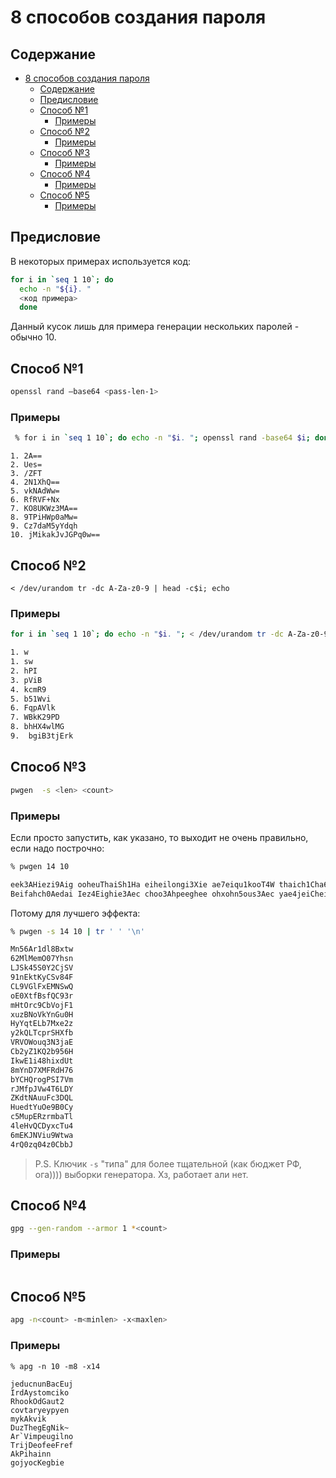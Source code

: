 # 8 способов создания пароля

## Содержание

- [8 способов создания пароля](#8-способов-создания-пароля)
  - [Содержание](#содержание)
  - [Предисловие](#предисловие)
  - [Способ №1](#способ-1)
    - [Примеры](#примеры)
  - [Способ №2](#способ-2)
    - [Примеры](#примеры-1)
  - [Способ №3](#способ-3)
    - [Примеры](#примеры-2)
  - [Способ №4](#способ-4)
    - [Примеры](#примеры-3)
  - [Способ №5](#способ-5)
    - [Примеры](#примеры-4)

## Предисловие

В некоторых примерах используется код:

```zsh
for i in `seq 1 10`; do
  echo -n "${i}. "
  <код примера>
  done
```

Данный кусок лишь для примера генерации нескольких паролей - обычно 10.

## Способ №1

```zsh
openssl rand –base64 <pass-len-1>
```

### Примеры

```zsh
 % for i in `seq 1 10`; do echo -n "$i. "; openssl rand -base64 $i; done
```

```
1. 2A==
2. Ues=
3. /ZFT
4. 2N1XhQ==
5. vkNAdWw=
6. RfRVF+Nx
7. KO8UKWz3MA==
8. 9TPiHWp0aMw=
9. Cz7daM5yYdqh
10. jMikakJvJGPq0w==
```

## Способ №2

```
< /dev/urandom tr -dc A-Za-z0-9 | head -c$i; echo
```

### Примеры

```zsh
for i in `seq 1 10`; do echo -n "$i. "; < /dev/urandom tr -dc A-Za-z0-9 | head -c$i; echo; done
```

```zsh
1. w
1. sw
2. hPI
3. pViB
4. kcmR9
5. b51Wvi
6. FqpAVlk
7. WBkK29PD
8. bhHX4wlMG
9.  bgiB3tjErk
```

## Способ №3

```zsh
pwgen  -s <len> <count>
```

### Примеры

Если просто запустить, как указано, то выходит не очень правильно, если надо построчно:

```zsh
% pwgen 14 10
```

```zsh
eek3AHiezi9Aig ooheuThaiSh1Ha eiheilongi3Xie ae7eiqu1kooT4W thaich1Cha6ain
Beifahch0Aedai Iez4Eighie3Aec choo3Ahpeeghee ohxohn5ous3Aec yae4jeiChei3Le
```

Потому для лучшего эффекта:

```zsh
% pwgen -s 14 10 | tr ' ' '\n'
```

```zsh
Mn56Ar1dl8Bxtw  
62MlMemO07Yhsn  
LJSk45S0Y2CjSV  
91nEktKyCSv84F  
CL9VGlFxEMNSwQ  
oE0XtfBsfQC93r  
mHtOrc9CbVojF1  
xuzBNoVkYnGu0H  
HyYqtELb7Mxe2z  
y2kQLTcprSHXfb  
VRVOWouq3N3jaE  
Cb2yZ1KQ2b956H  
IkwE1i48hixdUt  
8mYnD7XMFRdH76  
bYCHQrogPSI7Vm  
rJMfpJVw4T6LDY  
ZKdtNAuuFc3DQL  
HuedtYuOe9B0Cy  
c5MupERzrmbaTl  
4leHvQCDyxcTu4  
6mEKJNViu9Wtwa  
4rQ0zq04z0CbbJ  
```

> P.S. Ключик `-s` "типа" для более тщательной (как бюджет РФ, ога)))) выборки генератора. Хз, работает али нет.

## Способ №4

```zsh
gpg --gen-random --armor 1 *<count>
```

### Примеры

```zsh

```

## Способ №5

```zsh
apg -n<count> -m<minlen> -x<maxlen>
```

### Примеры

```
% apg -n 10 -m8 -x14
```

```
jeducnunBacEuj  
IrdAystomciko  
RhookOdGaut2  
covtaryeypyen  
mykAkvik  
DuzThegEgNik~  
Ar`Vimpeugilno  
TrijDeofeeFref  
AkPihainn  
gojyocKegbie
```